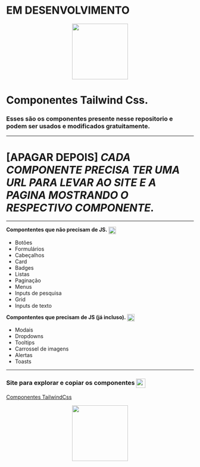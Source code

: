 # EM DESENVOLVIMENTO

<div align="center">
    <img width="150" src="https://media.giphy.com/media/hqU2KkjW5bE2v2Z7Q2/giphy.gif"/>
</div>

# **Componentes Tailwind Css.**

### Esses são os componentes presente nesse repositorio e podem ser usados e modificados gratuitamente.

---

# **[APAGAR DEPOIS]** *CADA COMPONENTE PRECISA TER UMA URL PARA LEVAR AO SITE E A PAGINA MOSTRANDO O RESPECTIVO COMPONENTE.*

---

**Compontentes que não precisam de JS.** <img width="20" align="center" src="https://media.giphy.com/media/UsHtR1anlfJXzue8aE/giphy.gif"/> 

- Botões
- Formulários
- Cabeçalhos
- Card
- Badges
- Listas
- Paginação
- Menus
- Inputs de pesquisa
- Grid
- Inputs de texto



**Compontentes que precisam de JS (já incluso).** <img width="20" align="center" src="https://media.giphy.com/media/ln7z2eWriiQAllfVcn/giphy.gif"/> 



- Modais
- Dropdowns
- Tooltips
- Carrossel de imagens
- Alertas
- Toasts

---

### Site para explorar e copiar os componentes <img width="25" align="center" src="https://media.giphy.com/media/XbrzhO6LhiI5o3U10j/giphy.gif"/> 
[Componentes TailwindCss](tailwindComponentes.vercel.app)

<div align="center">
    <img width="150" src="https://media.giphy.com/media/Jo0A5yndJ7QGY8YYLs/giphy.gif"/> 
</div>

